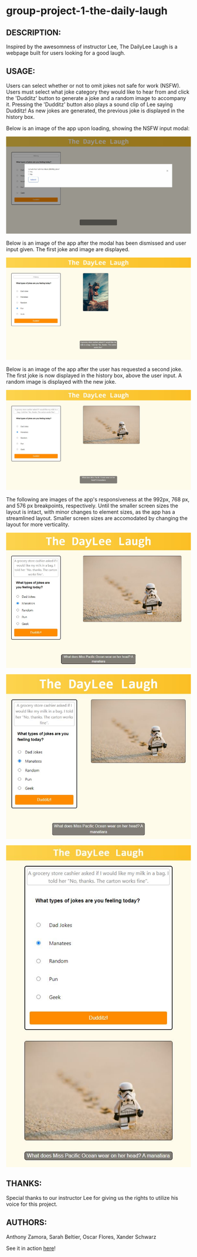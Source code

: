 # group-project-1-the-daily-laugh

## DESCRIPTION:

Inspired by the awesomness of instructor Lee, The DailyLee Laugh is a webpage built for users looking for a good laugh. 

## USAGE:

Users can select whether or not to omit jokes not safe for work (NSFW). Users must select what joke category they would like to hear from and click the 'Dudditz' button to generate a joke and a random image to accompany it. Pressing the 'Dudditz' button also plays a sound clip of Lee saying Dudditz! As new jokes are generated, the previous joke is displayed in the history box.

Below is an image of the app upon loading, showing the NSFW input modal:

![Picture of initial app, before utilization.](assets/images/initial_page.JPG)

Below is an image of the app after the modal has been dismissed and user input given. The first joke and image are displayed.

![Picture of app, user input given and first joke displayed.](assets/images/first_joke.JPG)

Below is an image of the app after the user has requested a second joke. The first joke is now displayed in the history box, above the user input. A random image is displayed with the new joke.

![Picture of app, second joke and image combination displayed.](assets/images/second_joke.JPG)

The following are images of the app's responsiveness at the 992px, 768 px, and 576 px breakpoints, respectively. Until the smaller screen sizes the layout is intact, with minor changes to element sizes, as the app has a streamlined layout. Smaller screen sizes are accomodated by changing the layout for more verticality.

![Picture of app at the 992px breakpoint.](assets/images/992_breakpoint.JPG)

![Picture of app at the 768px breakpoint.](assets/images/768_breakpoint.JPG)

![Picture of app at the 576px breakpoint.](assets/images/576_breakpoint.JPG)

## THANKS:

Special thanks to our instructor Lee for giving us the rights to utilize his voice for this project.

## AUTHORS:

Anthony Zamora, Sarah Beltier, Oscar Flores, Xander Schwarz

See it in action [here](https://sbeltier.github.io/group-project-1-the-daily-laugh/)!
